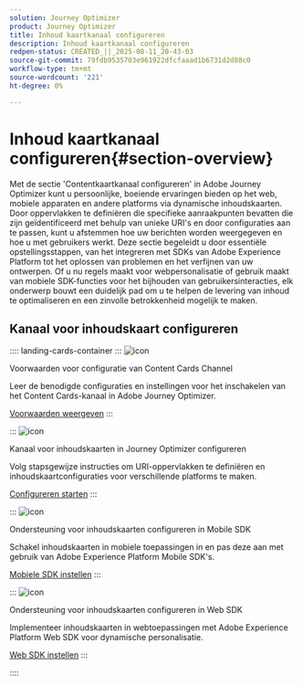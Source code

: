 ```yaml
---
solution: Journey Optimizer
product: Journey Optimizer
title: Inhoud kaartkanaal configureren
description: Inhoud kaartkanaal configureren
redpen-status: CREATED_||_2025-08-11_20-43-03
source-git-commit: 79fdb9535703e961922dfcfaaad1b6731d2d88c0
workflow-type: tm+mt
source-wordcount: '221'
ht-degree: 0%

---
```



# Inhoud kaartkanaal configureren{#section-overview}

Met de sectie &#39;Contentkaartkanaal configureren&#39; in Adobe Journey Optimizer kunt u persoonlijke, boeiende ervaringen bieden op het web, mobiele apparaten en andere platforms via dynamische inhoudskaarten. Door oppervlakken te definiëren die specifieke aanraakpunten bevatten die zijn geïdentificeerd met behulp van unieke URI&#39;s en door configuraties aan te passen, kunt u afstemmen hoe uw berichten worden weergegeven en hoe u met gebruikers werkt. Deze sectie begeleidt u door essentiële opstellingsstappen, van het integreren met SDKs van Adobe Experience Platform tot het oplossen van problemen en het verfijnen van uw ontwerpen. Of u nu regels maakt voor webpersonalisatie of gebruik maakt van mobiele SDK-functies voor het bijhouden van gebruikersinteracties, elk onderwerp bouwt een duidelijk pad om u te helpen de levering van inhoud te optimaliseren en een zinvolle betrokkenheid mogelijk te maken.

## Kanaal voor inhoudskaart configureren

:::: landing-cards-container
:::
![icon](https://cdn.experienceleague.adobe.com/icons/gear.svg?lang=nl-NL)

Voorwaarden voor configuratie van Content Cards Channel

Leer de benodigde configuraties en instellingen voor het inschakelen van het Content Cards-kanaal in Adobe Journey Optimizer.

[Voorwaarden weergeven](../using/content-card/content-card-configuration-prereq.md)
:::

:::
![icon](https://cdn.experienceleague.adobe.com/icons/circle-play.svg?lang=nl-NL)

Kanaal voor inhoudskaarten in Journey Optimizer configureren

Volg stapsgewijze instructies om URI-oppervlakken te definiëren en inhoudskaartconfiguraties voor verschillende platforms te maken.

[Configureren starten](../using/content-card/content-card-configuration.md)
:::

:::
![icon](https://cdn.experienceleague.adobe.com/icons/code-branch.svg?lang=nl-NL)

Ondersteuning voor inhoudskaarten configureren in Mobile SDK

Schakel inhoudskaarten in mobiele toepassingen in en pas deze aan met gebruik van Adobe Experience Platform Mobile SDK&#39;s.

[Mobiele SDK instellen](../using/content-card/content-card-lp.md)
:::

:::
![icon](https://cdn.experienceleague.adobe.com/icons/code-branch.svg?lang=nl-NL)

Ondersteuning voor inhoudskaarten configureren in Web SDK

Implementeer inhoudskaarten in webtoepassingen met Adobe Experience Platform Web SDK voor dynamische personalisatie.

[Web SDK instellen](../using/content-card/content-card-configuration-sdk.md)
:::

::::
